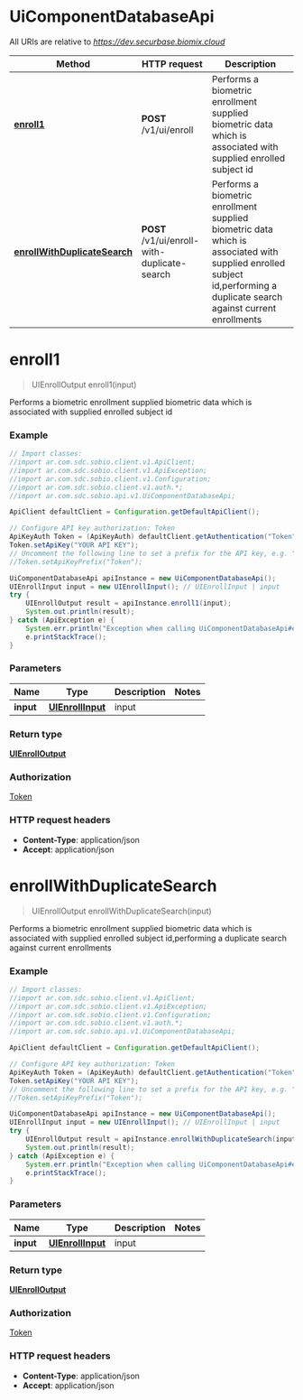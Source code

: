 # UiComponentDatabaseApi

All URIs are relative to *https://dev.securbase.biomix.cloud*

Method | HTTP request | Description
------------- | ------------- | -------------
[**enroll1**](UiComponentDatabaseApi.md#enroll1) | **POST** /v1/ui/enroll | Performs a biometric enrollment supplied biometric data which is associated with supplied enrolled subject id
[**enrollWithDuplicateSearch**](UiComponentDatabaseApi.md#enrollWithDuplicateSearch) | **POST** /v1/ui/enroll-with-duplicate-search | Performs a biometric enrollment supplied biometric data which is associated with supplied enrolled subject id,performing a duplicate search against current enrollments


<a name="enroll1"></a>
# **enroll1**
> UIEnrollOutput enroll1(input)

Performs a biometric enrollment supplied biometric data which is associated with supplied enrolled subject id

### Example
```java
// Import classes:
//import ar.com.sdc.sobio.client.v1.ApiClient;
//import ar.com.sdc.sobio.client.v1.ApiException;
//import ar.com.sdc.sobio.client.v1.Configuration;
//import ar.com.sdc.sobio.client.v1.auth.*;
//import ar.com.sdc.sobio.api.v1.UiComponentDatabaseApi;

ApiClient defaultClient = Configuration.getDefaultApiClient();

// Configure API key authorization: Token
ApiKeyAuth Token = (ApiKeyAuth) defaultClient.getAuthentication("Token");
Token.setApiKey("YOUR API KEY");
// Uncomment the following line to set a prefix for the API key, e.g. "Token" (defaults to null)
//Token.setApiKeyPrefix("Token");

UiComponentDatabaseApi apiInstance = new UiComponentDatabaseApi();
UIEnrollInput input = new UIEnrollInput(); // UIEnrollInput | input
try {
    UIEnrollOutput result = apiInstance.enroll1(input);
    System.out.println(result);
} catch (ApiException e) {
    System.err.println("Exception when calling UiComponentDatabaseApi#enroll1");
    e.printStackTrace();
}
```

### Parameters

Name | Type | Description  | Notes
------------- | ------------- | ------------- | -------------
 **input** | [**UIEnrollInput**](UIEnrollInput.md)| input |

### Return type

[**UIEnrollOutput**](UIEnrollOutput.md)

### Authorization

[Token](../README.md#Token)

### HTTP request headers

 - **Content-Type**: application/json
 - **Accept**: application/json

<a name="enrollWithDuplicateSearch"></a>
# **enrollWithDuplicateSearch**
> UIEnrollOutput enrollWithDuplicateSearch(input)

Performs a biometric enrollment supplied biometric data which is associated with supplied enrolled subject id,performing a duplicate search against current enrollments

### Example
```java
// Import classes:
//import ar.com.sdc.sobio.client.v1.ApiClient;
//import ar.com.sdc.sobio.client.v1.ApiException;
//import ar.com.sdc.sobio.client.v1.Configuration;
//import ar.com.sdc.sobio.client.v1.auth.*;
//import ar.com.sdc.sobio.api.v1.UiComponentDatabaseApi;

ApiClient defaultClient = Configuration.getDefaultApiClient();

// Configure API key authorization: Token
ApiKeyAuth Token = (ApiKeyAuth) defaultClient.getAuthentication("Token");
Token.setApiKey("YOUR API KEY");
// Uncomment the following line to set a prefix for the API key, e.g. "Token" (defaults to null)
//Token.setApiKeyPrefix("Token");

UiComponentDatabaseApi apiInstance = new UiComponentDatabaseApi();
UIEnrollInput input = new UIEnrollInput(); // UIEnrollInput | input
try {
    UIEnrollOutput result = apiInstance.enrollWithDuplicateSearch(input);
    System.out.println(result);
} catch (ApiException e) {
    System.err.println("Exception when calling UiComponentDatabaseApi#enrollWithDuplicateSearch");
    e.printStackTrace();
}
```

### Parameters

Name | Type | Description  | Notes
------------- | ------------- | ------------- | -------------
 **input** | [**UIEnrollInput**](UIEnrollInput.md)| input |

### Return type

[**UIEnrollOutput**](UIEnrollOutput.md)

### Authorization

[Token](../README.md#Token)

### HTTP request headers

 - **Content-Type**: application/json
 - **Accept**: application/json

